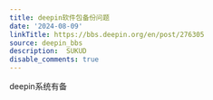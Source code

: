 ```yaml
---
title: deepin软件包备份问题
date: '2024-08-09'
linkTitle: https://bbs.deepin.org/en/post/276305
source: deepin_bbs
description:  SUKUD 
disable_comments: true
---
```

deepin系统有备
